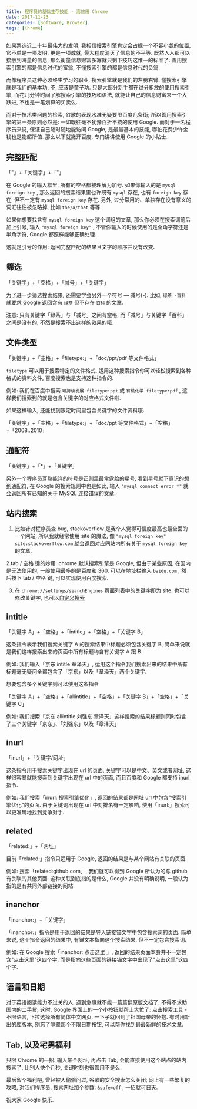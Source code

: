```yaml
---
title: 程序员的基础生存技能 - 高效用 Chrome
date: 2017-11-23
categories: [Software, Browser]
tags: [Chrome]
---
```


如果票选近二十年最伟大的发明, 我相信搜索引擎肯定会占据一个不容小觑的位置, 它不单是一项发明, 更是一项成就, 最大程度消灭了信息的不平等. 既然人人都可以接触到海量的信息, 那么衡量信息财富多寡就只剩下技巧这惟一的标准了: 善用搜索引擎的都是信息时代的富翁, 不懂搜索引擎的都是信息时代的负翁.

而像程序员这种必须终生学习的职业, 搜索引擎就是我们的左膀右臂. 懂搜索引擎就是我们的基本功, 不, 应该是童子功. 只是大部分新手都在过分粗放的使用搜索引擎, 而花几分钟时间了解搜索引擎的技巧和语法, 就能让自己的信息财富来一个大跃进, 不也是一笔划算的买卖么.

而对于技术类问题的检索, 谷歌的表现水准无疑要甩百度几条街; 所以善用搜索引擎的第一条原则必然是: 一如既往毫不犹豫百折不挠的使用 Google. 而对于一名程序员来说, 保证自己随时随地能访问 Google, 是最最基本的技能, 哪怕花费少许金钱也是物超所值. 那么以下就撇开百度, 专门讲讲使用 Google 的小贴士.

## 完整匹配

「"」+「关键字」+「"」

在 Google 的输入框里, 所有的空格都被理解为加号. 如果你输入的是 `mysql foreign key` , 那么返回的搜索结果里也许既有 `mysql` 存在, 也有 `foreign key` 存在, 但不一定有 `mysql foreign key` 存在. 另外, 过分常用的、单独存在没有意义的词汇往往被忽略掉, 比如 `the/a/that` 等等.

如果你想要找含有 `mysql foreign key` 这个词组的文章, 那么你必须在搜索词前后加上引号, 输入 `"mysql foreign key"` , 不管你输入的时候使用的是全角字符还是半角字符, Google 都照样能够正确处理.

这就是引号的作用: 返回完整匹配的结果且文字的顺序并没有改变.

## 筛选

「关键字」+「空格」+「减号」+「关键字」

为了进一步筛选搜索结果, 还需要学会另外一个符号 — 减号(-). 比如, `绿茶 -百科` 就要求 Google 返回含有 `绿茶` 但不存在 `百科` 的文章.

注意: 只有关键字「绿茶」与「减号」之间有空格, 而「减号」与关键字「百科」之间是没有的, 不然是搜索不出这样的效果的哦.

## 文件类型

「关键字」+「空格」+「filetype:」+「doc/ppt/pdf 等文件格式」

`filetype` 可以用于搜索特定的文件格式, 运用这种搜索指令你可以轻松搜索到各种格式的资料文件, 百度搜索也是支持这种指令的.

例如: 我们在百度中搜索 `可持续发展 filetype:ppt` 或 `有机化学 filetype:pdf` , 这样我们搜索到的就是包含关键字的对应格式文件啦.

如果这样输入, 还能找到限定时间里包含关键字的文件资料哦.

「关键字」+「空格」+「filetype:」+「doc/ppt 等文件格式」+「空格」+「2008..2010」

## 通配符

「关键字」+「\*」+「关键字」

另外一个程序员耳熟能详的符号是正则里最常露脸的星号, 看到星号就下意识的想到通配符, 在 Google 的搜索规则中也是如此, 输入 `"mysql connect error *"` 就会返回所有已知的关于 MySQL 连接错误的文章.

## 站内搜索

1. 比如针对程序员查 bug, stackoverflow 是我个人觉得可信度最高也最全面的一个网站, 所以我就经常使用 site 的魔法, 像 `"mysql foreign key" site:stackoverflow.com` 就会返回对应网站内所有关于 `mysql foreign key` 的文章.

2.tab / 空格 键的妙用. chrome 默认搜索引擎是 Google, 但由于某些原因, 在国内是无法使用的; 一般使用最多的是百度和 360. 可以在地址栏输入 `baidu.com` , 然后按下 tab / 空格 键, 可以实现使用百度搜索.

3. 在 `chrome://settings/searchEngines` 页面列表中的关键字即为 site. 也可以修改关键字, 也可以[自定义搜索](https://sspai.com/post/44922#ss-H2-1528390729934)

## intitle

「关键字 A」+「空格」+「intitle」+「空格」+「关键字 B」

这条指令表示我们搜索关键字 A 的搜索结果中标题必须包含关键字 B, 简单来说就是我们这样搜索出来的页面中所有标题均含有关键字 A 跟 B.

例如: 我们输入「京东 intitle 章泽天」, 运用这个指令我们搜索出来的结果中所有标题毫无疑问全都包含了「京东」以及「章泽天」两个关键字.

想要包含多个关键字则可以使用这条指令

「关键字 A」+「空格」+「allintitle」+「空格」+「关键字 B」+「空格」+「关键字 C」

例如: 我们搜索「京东 allintitle 刘强东 章泽天」这样搜索的结果标题则同时包含了三个关键字「京东」、「刘强东」以及「章泽天」

## inurl

「inurl」+「关键字/网址」

这条指令用于搜索关键字出现在 url 的页面, 关键字可以是中文、英文或者网址, 这样很容易就能搜索到关键字出现在 url 中的页面, 而且百度和 Google 都支持 inurl 指令.

例如: 我们搜索「inurl: 搜索引擎优化」, 返回的结果都是网址 url 中包含"搜索引擎优化"的页面. 由于关键词出现在 url 中对排名有一定影响, 使用「inurl:」搜索可以更准确地找到竞争对手.

## related

「related:」+「网址」

目前「related:」指令只适用于 Google, 返回的结果是与某个网站有关联的页面.

例如: 搜索「related:github.com」, 我们就可以得到 Google 所认为的与 github 有关联的其他页面. 这种关联到底指的是什么, Google 并没有明确说明, 一般认为指的是有共同外部链接的网站.

## inanchor

「inanchor:」+「关键字」

「inanchor:」指令是用于返回的结果是导入链接锚文字中包含搜索词的页面. 简单来说, 这个指令返回的结果中, 有锚文本指向这个搜索结果, 但不一定包含搜索词.

例如: 在 Google 搜索「inanchor: 点击这里 」, 返回的结果页面本身并不一定包含"点击这里"这四个字, 而是指向这些页面的链接锚文字中出现了"点击这里"这四个字.

## 语言和日期

对于英语阅读能力不过关的人, 遇到急事就不能一篇篇翻原版文档了, 不得不求助国内的二手货; 这时, Google 界面上的一个小按钮就帮上大忙了: 点击搜索工具 - 不限语言, 下拉选择所有简体中文网页, 一下子就回到了祖国母亲的怀抱. 有时用新出的库版本, 别忘了隔壁那个不限日期按钮, 可以帮你找到最最新鲜的技术文章.

## Tab, 以及宅男福利

只限 Chrome 的一招: 输入某个网址, 再点击 Tab, 会能直接使用这个站点的站内搜索了, 比别人快个几秒, 关键时刻也很管用不是么.

最后留个福利吧, 曾经被人偷偷问过, 谷歌的安全搜索怎么关闭; 网上有一些繁复的攻略, 对我们程序员, 搜索网址加个参数: `&safe=off` , 一招就可日天.

祝大家 Google 快乐.
